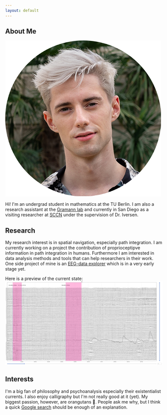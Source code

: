 ```yaml
---
layout: default
---
```


## About Me

<img class="profile-picture" src="timo.jpg">

Hi! I'm an undergrad student in mathematics at the TU Berlin. I am also a research assistant at the [Gramann lab](https://www.bpn.tu-berlin.de/menue/biopsychologie_und_neuroergonomie/parameter/en/) and currently in San Diego as a visiting researcher at [SCCN](https://sccn.ucsd.edu/) under the supervision of Dr. Iversen.

## Research

My research interest is in spatial navigation, especially path integration. I am currently working on a project the contribution of proprioceptipve information in path integration in humans. 
Furthermore I am interested in data analysis methods and tools that can help researchers in their work. One side project of mine is an [EEG-data explorer](https://github.com/timo-berg/eegraw_explorer) which is in a very early stage yet. 

Here is a preview of the current state:
<img class="img" src="data_explorer.jpg">

## Interests
I'm a big fan of philosophy and psychoanalysis especially their existentialist currents. I also enjoy calligraphy but I'm not really good at it (yet). My biggest passion, however, are orangutans 🦧. People ask me why, but I think a quick [Google search](https://www.google.com/search?q=orangutan+baby&tbm=isch) should be enough of an explanation.